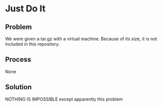 # Just Do It
## Problem
We were given a tar.gz with a virtual machine. Because of its size, it is not included in this repository.

## Process
None

## Solution
NOTHING IS IMPOSSIBLE
except apparently this problem
